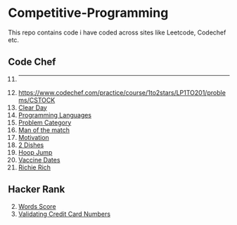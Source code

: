 # Competitive-Programming
This repo contains code i have coded across sites like Leetcode, Codechef etc.

## Code Chef
11. ****
10. https://www.codechef.com/practice/course/1to2stars/LP1TO201/problems/CSTOCK
9. [Clear Day](https://www.codechef.com/problems/CLEARDAY)
8. [Programming Languages](https://www.codechef.com/practice/course/1to2stars/LP1TO201/problems/PROGLANG)
7. [Problem Category](https://www.codechef.com/practice/course/1to2stars/LP1TO201/problems/PROBCAT)
6. [Man of the match](https://www.codechef.com/problems/MATCH_ALK)
5. [Motivation](https://www.codechef.com/practice/course/1to2stars/LP1TO201/problems/IMDB)
4. [2 Dishes](https://www.codechef.com/practice/course/1to2stars/LP1TO201/problems/MAX_DIFF)
3. [Hoop Jump](https://www.codechef.com/practice/course/1to2stars/LP1TO201/problems/HOOPS)
2. [Vaccine Dates](https://www.codechef.com/practice/course/1to2stars/LP1TO201/problems/VDATES)
1. [Richie Rich](https://www.codechef.com/practice/course/1to2stars/LP1TO201/problems/CHFRICH)

## Hacker Rank
2. [Words Score](https://www.hackerrank.com/challenges/words-score/)
1. [Validating Credit Card Numbers](https://www.hackerrank.com/challenges/validating-credit-card-number)


